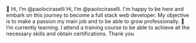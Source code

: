 👋 Hi, I’m @paolociraselli Hi, I’m @paolociraselli. I'm happy to be here and embark on this journey to become a full stack web developer.
My objective is to make a passion my main job and to be able to grow professionally.
🌱 I’m currently learning. I attend a training course to be able to achieve all the necessary skills and obtain certifications.
Thank you


<!---
paolociraselli/paolociraselli is a ✨ special ✨ repository because its `README.md` (this file) appears on your GitHub profile.
You can click the Preview link to take a look at your changes.
--->
